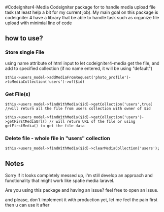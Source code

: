 #Codeigniter4-Media
Codeigniter package for to handle media upload file task (at least help a bit for my current job). My main goal on this package is codeigniter 4 have a library that be able to handle task such as organize file upload with minimial line of code

## how to use?

### Store single File

using name attribute of html input to let codeigniter4-media get the file, and add to specified collection (if no name entered, it will be using "default")

`$this->users_model->addMediaFromRequest('photo_profile')->toMediaCollection('users')->of($id)`

### Get File(s)

`$this->users_model->findWithMedia($id)->getCollection('users',true) //will return all the file from users collection with owner of $id`

`$this->users_model->findWithMedia($id)->getCollection('users')->getFirstMediaUrl() // will return URL of the file or using getFirstMedia() to get the file data`

### Delete file - whole file in "users" collection

`$this->users_model->findWithMedia($id)->clearMediaCollection('users');`

## Notes

Sorry if it looks completely messed up, i'm still develop an approach and functionality that might work like spatie media laravel.

Are you using this package and having an issue? feel free to open an issue.

and please, don't implement it with production yet, let me feel the pain first then u can use it after
